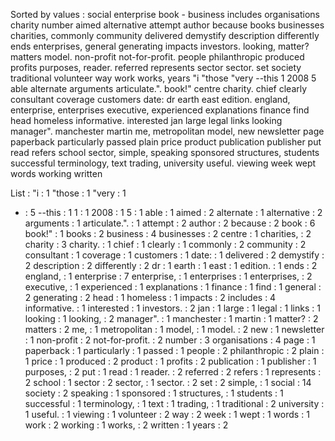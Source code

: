 Sorted by values :
social enterprise book - business includes organisations charity number aimed alternative attempt author because books businesses charities, commonly community delivered demystify description differently ends enterprises, general generating impacts investors. looking, matter? matters model. non-profit not-for-profit. people philanthropic produced profits purposes, reader. referred represents sector sector. set society traditional volunteer way work works, years "i "those "very --this 1 2008 5 able alternate arguments articulate.". book!" centre charity. chief clearly consultant coverage customers date: dr earth east edition. england, enterprise, enterprises executive, experienced explanations finance find head homeless informative. interested jan large legal links looking manager". manchester martin me, metropolitan model, new newsletter page paperback particularly passed plain price product publication publisher put read refers school sector, simple, speaking sponsored structures, students successful terminology, text trading, university useful. viewing week wept words working written 

List :
"i : 1
"those : 1
"very : 1
- : 5
--this : 1
1 : 1
2008 : 1
5 : 1
able : 1
aimed : 2
alternate : 1
alternative : 2
arguments : 1
articulate.". : 1
attempt : 2
author : 2
because : 2
book : 6
book!" : 1
books : 2
business : 4
businesses : 2
centre : 1
charities, : 2
charity : 3
charity. : 1
chief : 1
clearly : 1
commonly : 2
community : 2
consultant : 1
coverage : 1
customers : 1
date: : 1
delivered : 2
demystify : 2
description : 2
differently : 2
dr : 1
earth : 1
east : 1
edition. : 1
ends : 2
england, : 1
enterprise : 7
enterprise, : 1
enterprises : 1
enterprises, : 2
executive, : 1
experienced : 1
explanations : 1
finance : 1
find : 1
general : 2
generating : 2
head : 1
homeless : 1
impacts : 2
includes : 4
informative. : 1
interested : 1
investors. : 2
jan : 1
large : 1
legal : 1
links : 1
looking : 1
looking, : 2
manager". : 1
manchester : 1
martin : 1
matter? : 2
matters : 2
me, : 1
metropolitan : 1
model, : 1
model. : 2
new : 1
newsletter : 1
non-profit : 2
not-for-profit. : 2
number : 3
organisations : 4
page : 1
paperback : 1
particularly : 1
passed : 1
people : 2
philanthropic : 2
plain : 1
price : 1
produced : 2
product : 1
profits : 2
publication : 1
publisher : 1
purposes, : 2
put : 1
read : 1
reader. : 2
referred : 2
refers : 1
represents : 2
school : 1
sector : 2
sector, : 1
sector. : 2
set : 2
simple, : 1
social : 14
society : 2
speaking : 1
sponsored : 1
structures, : 1
students : 1
successful : 1
terminology, : 1
text : 1
trading, : 1
traditional : 2
university : 1
useful. : 1
viewing : 1
volunteer : 2
way : 2
week : 1
wept : 1
words : 1
work : 2
working : 1
works, : 2
written : 1
years : 2
